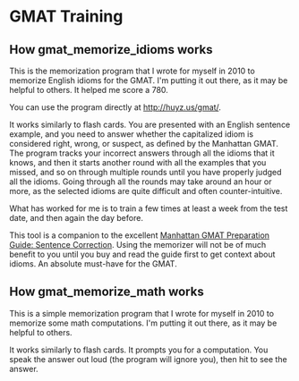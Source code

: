 GMAT Training
=============

How gmat_memorize_idioms works
------------------------------

This is the memorization program that I wrote for myself in 2010 to memorize English idioms for the GMAT. I'm putting it out there, as it may be helpful to others. It helped me score a 780.

You can use the program directly at http://huyz.us/gmat/.

It works similarly to flash cards. You are presented with an English sentence example, and you need to answer whether the capitalized idiom is considered right, wrong, or suspect, as defined by the Manhattan GMAT. The program tracks your incorrect answers through all the idioms that it knows, and then it starts another round with all the examples that you missed, and so on through multiple rounds until you have properly judged all the idioms. Going through all the rounds may take around an hour or more, as the selected idioms are quite difficult and often counter-intuitive.

What has worked for me is to train a few times at least a week from the test date, and then again the day before.

This tool is a companion to the excellent [Manhattan GMAT Preparation Guide: Sentence Correction](http://www.amazon.com/gp/product/0982423861/ref=as_li_tf_tl?ie=UTF8&tag=huyzus-20&linkCode=as2&camp=217153&creative=399353&creativeASIN=0982423861). Using the memorizer will not be of much benefit to you until you buy and read the guide first to get context about idioms. An absolute must-have for the GMAT.

How gmat_memorize_math works
----------------------------

This is a simple memorization program that I wrote for myself in 2010 to memorize some math computations.  I'm putting it out there, as it may be helpful to others.

It works similarly to flash cards.  It prompts you for a computation. You speak the answer out loud (the program will ignore you), then hit <ENTER> to see the answer.
